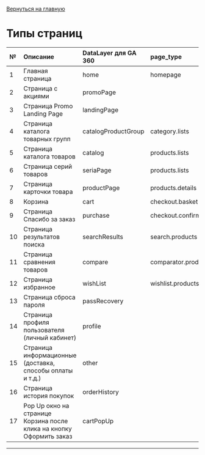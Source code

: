 [Вернуться на главную](/README.md)


# **Типы страниц**
| № | Описание                                                            | DataLayer для GA 360 |page_type              | section   | Пример                                                                                               |
|:--| :---------------------                                              | :------------------- |:-----------------     |:----------|:---------------------------------------------------------------------------------------------------- |
| 1 | Главная страница                                                    | home                 | homepage              | homepage | https://shop.wmfrussia.com                                                                           |
| 2 | Страница с акциями                                                  | promoPage            |                       |           | нет                                                                                                  |
| 3 | Страница Promo Landing Page                                         | landingPage          |                       |           | https://shop.wmfrussia.com/profi_plus_perfection_grill                                               |
| 4 | Страница каталога товарных групп                                    | catalogProductGroup  |category.lists         | category  | https://shop.wmfrussia.com/catalog/posuda                                                            |
| 5 | Страница каталога товаров                                           | catalog              |products.lists         | products  | https://shop.wmfrussia.com/catalog/posuda/skovorody                                                  |
| 6 | Страница серий товаров                                              | seriaPage            |products.lists         | products  | нет                                                                                                  |
| 7 | Страница карточки товара                                            | productPage          |products.details       | products  | https://shop.wmfrussia.com/catalog/posuda/skovorody/vysokaya-skovoroda-wmf-profi-resist-28-sm        |
| 8 | Корзина                                                             | cart                 |checkout.basket        | checkout  | https://shop.wmfrussia.com/cart                                                                      |
| 9 | Страница Спасибо за заказ                                           | purchase             |checkout.сonfirmation  | checkout  | https://shop.wmfrussia.com/order/complete                                                            |  
| 10| Страница результатов поиска                                         | searchResults        |search.products        | search    | https://shop.wmfrussia.com/order/complete?digiSearch=true&term=грили&params=%7Cfilter%3Dcategories%3A133%7Csort%3DDEFAULT|
| 11| Страница сравнения товаров                                          | compare              |comparator.products    | comparator| https://shop.wmfrussia.com/compare/share/?products=333                                               |
| 12| Страница избранное                                                  | wishList             |wishlist.products      | wishlist  | https://shop.wmfrussia.com/favorites                                                                 |
| 13| Страница сброса пароля                                              | passRecovery         |                       |           | https://shop.wmfrussia.com/pass_recovery                                                             |
| 14| Страница профиля пользователя (личный кабинет)                      | profile              |                       |           | https://shop.wmfrussia.com/profile                                                                   |
| 15| Страница информационные (доставка, способы оплаты и т.д.)           | other                |                       |           | https://shop.wmfrussia.com/pages/obmen-i-vozvrat                                                     |
| 16| Страница история покупок                                            | orderHistory         |                       |           | https://shop.wmfrussia.com/shopping-history                                                          |
| 17| Pop Up окно на странице Корзина после клика на кнопку Оформить заказ| cartPopUp            |                       |           |                                                                                                      |
***